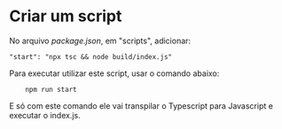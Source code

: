 # Criar um script

No arquivo *package.json*, em "scripts", adicionar:


    "start": "npx tsc && node build/index.js"

Para executar utilizar este script, usar o comando abaixo:


        npm run start

E só com este comando ele vai transpilar o Typescript para Javascript e executar o index.js.